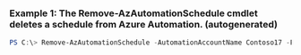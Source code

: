 ### Example 1: The Remove-AzAutomationSchedule cmdlet deletes a schedule from Azure Automation. (autogenerated)
```powershell
PS C:\> Remove-AzAutomationSchedule -AutomationAccountName Contoso17 -Force  -Name Schedule01 -ResourceGroupName ResourceGroup01
```


